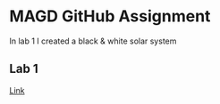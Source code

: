 # MAGD GitHub Assignment

In lab 1 I created a black & white solar system
## Lab 1
[Link](https://github.com/zackmurray/MAGD-150-Assignments/tree/gh-pages/s19magd150lab01_murray)
